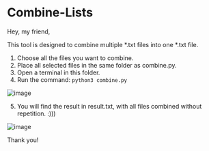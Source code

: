 # Combine-Lists

Hey, my friend,

This tool is designed to combine multiple *.txt files into one *.txt file.

1. Choose all the files you want to combine.
2. Place all selected files in the same folder as combine.py.
3. Open a terminal in this folder.
4. Run the command: `python3 combine.py`

![image](https://github.com/fsn4k3/Combine-Lists/assets/70797855/d15c672e-0214-466b-a270-57e4cc9ac0ac)


5. You will find the result in result.txt, with all files combined without repetition. :)))

![image](https://github.com/fsn4k3/Combine-Lists/assets/70797855/39629165-d497-42c8-94ce-c6ca31962e17)


Thank you!
